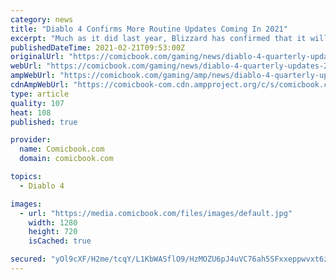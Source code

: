```yaml
---
category: news
title: "Diablo 4 Confirms More Routine Updates Coming In 2021"
excerpt: "Much as it did last year, Blizzard has confirmed that it will be doing quarterly updates for Diablo 4 over the course of 2021. Speaking to us here at ComicBook.com, Diablo 4’s L ..."
publishedDateTime: 2021-02-21T09:53:00Z
originalUrl: "https://comicbook.com/gaming/news/diablo-4-quarterly-updates-2021/"
webUrl: "https://comicbook.com/gaming/news/diablo-4-quarterly-updates-2021/"
ampWebUrl: "https://comicbook.com/gaming/amp/news/diablo-4-quarterly-updates-2021/"
cdnAmpWebUrl: "https://comicbook-com.cdn.ampproject.org/c/s/comicbook.com/gaming/amp/news/diablo-4-quarterly-updates-2021/"
type: article
quality: 107
heat: 108
published: true

provider:
  name: Comicbook.com
  domain: comicbook.com

topics:
  - Diablo 4

images:
  - url: "https://media.comicbook.com/files/images/default.jpg"
    width: 1280
    height: 720
    isCached: true

secured: "yOl9cXF/H2me/tcqY/L1KbWASflO9/HzMOZU6pJ4uVC76ah5SFxxeppwvxt6zkbJyL6y4mqGPe2UtXcX240bwR7stwALqc/CKE2rrcVrlTyj5YJd0fN4P4Z0dLNgBzH0ZwKDVoAQYDfpbvXirWXLWPol1QX5bhaVy4TpFC1/+CujcEYE+wruD2GEdSH8sTVQzx1yxAR4e4BMfRPQaX9uGeV7wE/k/VU2PUIF2sOoK7/ZbZAJ+YUTrVhWrn9XTyqAgmUEG3cfnUFqykHUZlPf+9M+d0f3FxYyvWVI7cGHIHc7J9TTe3fpcSlbSUDQitoFzWrLfIjOhK5CrH9yabor+5l9VqKVd063oJQisKLZvJQ=;91UnQhaKM4sCUUXTTlwbOg=="
---
```


